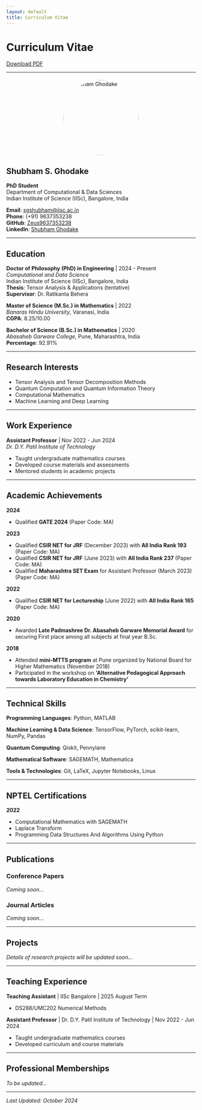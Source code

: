 ```yaml
---
layout: default
title: Curriculum Vitae
---
```

# Curriculum Vitae

<!-- PDF Download Link -->
[Download PDF](assets/cv/Shubham_Ghodake_CV.pdf)

---

<!-- Profile Image -->
<img src="assets/images/profile.jpg" alt="Shubham Ghodake" width="200" style="border-radius: 50%; display: block; margin: 20px auto;">

## Shubham S. Ghodake 
**PhD Student**  
Department of Computational & Data Sciences  
Indian Institute of Science (IISc), Bangalore, India

**Email**: sgshubham@iisc.ac.in  
**Phone**: (+91) 9637353238  
**GitHub**: [Zeus9637353238](https://github.com/Zeus9637353238)  
**LinkedIn**: [Shubham Ghodake](https://linkedin.com/in/shubham-ghodake-2b7a221b1)

---

## Education

**Doctor of Philosophy (PhD) in Engineering** | 2024 - Present  
*Computational and Data Science*  
Indian Institute of Science (IISc), Bangalore, India  
**Thesis**: Tensor Analysis & Applications (tentative)  
**Supervisor**: Dr. Ratikanta Behera

**Master of Science (M.Sc.) in Mathematics** | 2022  
*Banaras Hindu University*, Varanasi, India  
**CGPA**: 8.25/10.00

**Bachelor of Science (B.Sc.) in Mathematics** | 2020  
*Abasaheb Garware College*, Pune, Maharashtra, India  
**Percentage**: 92.91%

---

## Research Interests
- Tensor Analysis and Tensor Decomposition Methods
- Quantum Computation and Quantum Information Theory
- Computational Mathematics
- Machine Learning and Deep Learning

---

## Work Experience

**Assistant Professor** | Nov 2022 - Jun 2024  
*Dr. D.Y. Patil Institute of Technology*
- Taught undergraduate mathematics courses
- Developed course materials and assessments
- Mentored students in academic projects

---

## Academic Achievements

**2024**  
- Qualified **GATE 2024** (Paper Code: MA)

**2023**  
- Qualified **CSIR NET for JRF** (December 2023) with **All India Rank 193** (Paper Code: MA)
- Qualified **CSIR NET for JRF** (June 2023) with **All India Rank 237** (Paper Code: MA)
- Qualified **Maharashtra SET Exam** for Assistant Professor (March 2023) (Paper Code: MA)

**2022**  
- Qualified **CSIR NET for Lectureship** (June 2022) with **All India Rank 165** (Paper Code: MA)

**2020**  
- Awarded **Late Padmashree Dr. Abasaheb Garware Memorial Award** for securing First place among all subjects at final year B.Sc.

**2018**  
- Attended **mini-MTTS program** at Pune organized by National Board for Higher Mathematics (November 2018)
- Participated in the workshop on **'Alternative Pedagogical Approach towards Laboratory Education in Chemistry'**

---

## Technical Skills

**Programming Languages**: Python, MATLAB

**Machine Learning & Data Science**: TensorFlow, PyTorch, scikit-learn, NumPy, Pandas

**Quantum Computing**: Qiskit, Pennylane

**Mathematical Software**: SAGEMATH, Mathematica

**Tools & Technologies**: Git, LaTeX, Jupyter Notebooks, Linux

---

## NPTEL Certifications

**2022**
- Computational Mathematics with SAGEMATH
- Laplace Transform
- Programming Data Structures And Algorithms Using Python

---

## Publications

### Conference Papers
*Coming soon...*

### Journal Articles
*Coming soon...*

---

## Projects
*Details of research projects will be updated soon...*

---

## Teaching Experience

**Teaching Assistant** | IISc Bangalore | 2025 August Term
- DS288/UMC202 Numerical Methods 

**Assistant Professor** | Dr. D.Y. Patil Institute of Technology | Nov 2022 - Jun 2024
- Taught undergraduate mathematics courses
- Developed curriculum and course materials

---

## Professional Memberships
*To be updated...*

---

*Last Updated: October 2024*
